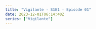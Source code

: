 ```yaml
---
title: "Vigilante - S1E1 - Episode 01"
date: 2023-12-01T06:14:40Z
series: ["Vigilante"]
---
```



<mux-player stream-type="on-demand"
  src="https://kp3d-my.sharepoint.com/personal/ryoo_kp3d_onmicrosoft_com/_layouts/15/download.aspx?share=EVvTxEiZeo1AplHuJvEp29QB65eNziaRXYetvkya1gJlYg" prefer-playback="mse" controls>
  </mux-player>
  
  
  <script src="https://cdn.jsdelivr.net/npm/@mux/mux-player"></script>
  
 <script type="application/ld+json">
 {
  "@context": "https://schema.org/",
  "@type": "VideoObject",
  "name": "Vigilante - S1E1 - Episode 01",
  "contentUrl": "https://stream.mux.com/Ia4r84l5Zuwus4Ss8soCy1zL3sCOhhTEnpx9Gsq02a2c.m3u8",
  "thumbnailUrl": "https://www.themoviedb.org/t/p/original/daGuh4UzHFF8sSHrYHMw0mb2qBt.jpg?width=314&fit_mode=preserve&time=25",
  "uploadDate": "2023-12-01T06:14:40Z",
}

</script>